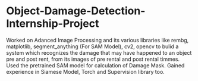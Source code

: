 # Object-Damage-Detection-Internship-Project

Worked on Adanced Image Processing and its various libraries like rembg, matplotlib, segment_anything (For SAM Model), cv2, opencv to bulid a system which recognizes the damage that may have happened to an object pre and post rent, from its images of pre rental and post rental timmes.
Used the pretrained SAM model for calculation of Damage Mask. 
Gained experience in Siamese Model, Torch and Supervision library too.

